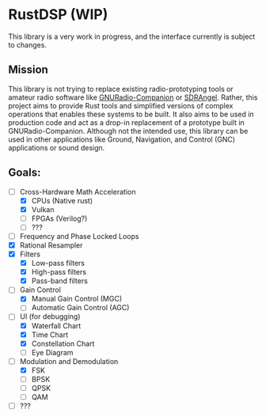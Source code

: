# RustDSP (WIP)

This library is a very work in progress, and the interface currently is subject to changes.

## Mission

This library is not trying to replace existing radio-prototyping tools or amateur radio software like
[GNURadio-Companion](https://www.gnuradio.org/) or [SDRAngel](https://rgetz.github.io/sdrangel/). Rather, this project
aims to provide Rust tools and simplified versions of complex operations that enables these systems to be built. It
also aims to be used in production code and act as a drop-in replacement of a prototype built in
GNURadio-Companion. Although not the intended use, this library can be used in other applications like Ground,
Navigation, and Control (GNC) applications or sound design.

## Goals:


- [ ] Cross-Hardware Math Acceleration
    - [x] CPUs (Native rust)
    - [x] Vulkan
    - [ ] FPGAs (Verilog?)
    - [ ] ???
- [ ] Frequency and Phase Locked Loops
- [x] Rational Resampler
- [x] Filters
  - [x] Low-pass filters
  - [x] High-pass filters
  - [x] Pass-band filters
- [ ] Gain Control
  - [x] Manual Gain Control (MGC)
  - [ ] Automatic Gain Control (AGC)
- [ ] UI (for debugging)
  - [x] Waterfall Chart
  - [x] Time Chart
  - [x] Constellation Chart
  - [ ] Eye Diagram
- [ ] Modulation and Demodulation
  - [x] FSK
  - [ ] BPSK
  - [ ] QPSK
  - [ ] QAM
- [ ] ???
